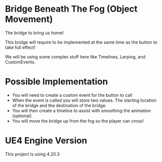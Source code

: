 # Bridge Beneath The Fog (Object Movement)
The bridge to bring us home!

This bridge will require to be implemented at the same time as the button to take full effect!

We will be using some complex stuff here like Timelines, Lerping, and CustomEvents.

# Possible Implementation
 - You will need to create a custom event for the button to call
 - When the event is called you will store two values. The starting location of the bridge and the destination of the bridge.
 - You will then create a timeline to assist with smoothing the animation (optional)
 - You will move the bridge up from the fog so the player can cross!  

# UE4 Engine Version
This project is using 4.20.3